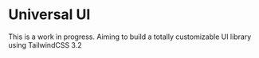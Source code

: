 # Universal UI

This is a work in progress. Aiming to build a totally customizable UI library using TailwindCSS 3.2
